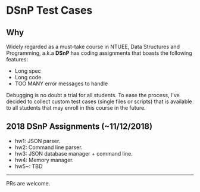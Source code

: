 # DSnP Test Cases
## Why 
Widely regarded as a must-take course in NTUEE, Data Structures and Programming, a.k.a **DSnP** has coding assignments that boasts the following features:

- Long spec
- Long code 
- TOO MANY error messages to handle

Debugging is no doubt a trial for all students. To ease the process, I've decided to collect custom test cases (single files or scripts) that is available to all students that may enroll in this course in the future.
## 2018 DSnP Assignments (~11/12/2018)
- hw1: JSON parser.
- hw2: Command line parser.
- hw3: JSON database manager + command line.
- hw4: Memory manager.
- hw5~: TBD
***
PRs are welcome.